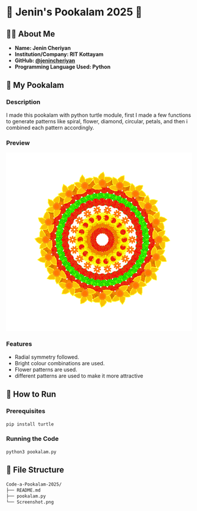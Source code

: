# 🌸 Jenin's Pookalam 2025 🌸

## 👨‍💻 About Me
- **Name: Jenin Cheriyan** 
- **Institution/Company: RIT Kottayam**
- **GitHub: [@jenincheriyan](https://github.com/jenincheriyan)**
- **Programming Language Used: Python** 

## 🎨 My Pookalam

### Description
I made this pookalam with python turtle module, first I made a few functions to generate patterns like spiral, flower, diamond, circular, petals, and then i combined each pattern accordingly.

### Preview
![My Pookalam](Screenshot.png)

### Features
- Radial symmetry followed.
- Bright colour combinations are used.
- Flower patterns are used.
- different patterns are used to make it more attractive

## 🚀 How to Run

### Prerequisites
```
pip install turtle
```
### Running the Code
```
python3 pookalam.py
```
## 📁 File Structure
```
Code-a-Pookalam-2025/
├── README.md
├── pookalam.py 
└── Screenshot.png
```

